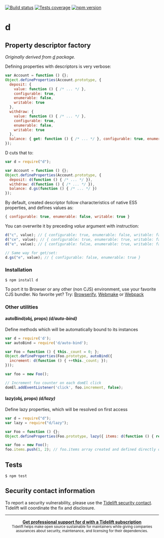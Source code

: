 [![Build status][build-image]][build-url]
[![Tests coverage][cov-image]][cov-url]
[![npm version][npm-image]][npm-url]

# d

## Property descriptor factory

_Originally derived from [d](https://github.com/medikoo/d) package._

Defining properties with descriptors is very verbose:

```javascript
var Account = function () {};
Object.defineProperties(Account.prototype, {
  deposit: {
    value: function () { /* ... */ },
    configurable: true,
    enumerable: false,
    writable: true
  },
  withdraw: {
    value: function () { /* ... */ },
    configurable: true,
    enumerable: false,
    writable: true
  },
  balance: { get: function () { /* ... */ }, configurable: true, enumerable: false }
});
```

D cuts that to:

```javascript
var d = require("d");

var Account = function () {};
Object.defineProperties(Account.prototype, {
  deposit: d(function () { /* ... */ }),
  withdraw: d(function () { /* ... */ }),
  balance: d.gs(function () { /* ... */ })
});
```

By default, created descriptor follow characteristics of native ES5 properties, and defines values as:

```javascript
{ configurable: true, enumerable: false, writable: true }
```

You can overwrite it by preceding _value_ argument with instruction:

```javascript
d("c", value); // { configurable: true, enumerable: false, writable: false }
d("ce", value); // { configurable: true, enumerable: true, writable: false }
d("e", value); // { configurable: false, enumerable: true, writable: false }

// Same way for get/set:
d.gs("e", value); // { configurable: false, enumerable: true }
```

### Installation

    $ npm install d

To port it to Browser or any other (non CJS) environment, use your favorite CJS bundler. No favorite yet?
Try: [Browserify](http://browserify.org/), [Webmake](https://github.com/medikoo/modules-webmake)
or [Webpack](http://webpack.github.io/)

### Other utilities

#### autoBind(obj, props) _(d/auto-bind)_

Define methods which will be automatically bound to its instances

```javascript
var d = require('d');
var autoBind = require('d/auto-bind');

var Foo = function () { this._count = 0; };
Object.defineProperties(Foo.prototype, autoBind({
  increment: d(function () { ++this._count; });
}));

var foo = new Foo();

// Increment foo counter on each domEl click
domEl.addEventListener('click', foo.increment, false);
```

#### lazy(obj, props) _(d/lazy)_

Define lazy properties, which will be resolved on first access

```javascript
var d = require("d");
var lazy = require("d/lazy");

var Foo = function () {};
Object.defineProperties(Foo.prototype, lazy({ items: d(function () { return []; }) }));

var foo = new Foo();
foo.items.push(1, 2); // foo.items array created and defined directly on foo
```

## Tests

    $ npm test

## Security contact information

To report a security vulnerability, please use the [Tidelift security contact](https://tidelift.com/security). Tidelift
will coordinate the fix and disclosure.

---

<div align="center">
	<b>
		<a href="https://tidelift.com/subscription/pkg/npm-d?utm_source=npm-d&utm_medium=referral&utm_campaign=readme">Get professional support for d with a Tidelift subscription</a>
	</b>
	<br>
	<sub>
		Tidelift helps make open source sustainable for maintainers while giving companies<br>assurances about security, maintenance, and licensing for their dependencies.
	</sub>
</div>

[build-image]: https://github.com/medikoo/d/workflows/Integrate/badge.svg

[build-url]: https://github.com/medikoo/d/actions?query=workflow%3AIntegrate

[cov-image]: https://img.shields.io/codecov/c/github/medikoo/d.svg

[cov-url]: https://codecov.io/gh/medikoo/d

[npm-image]: https://img.shields.io/npm/v/d.svg

[npm-url]: https://www.npmjs.com/package/d
